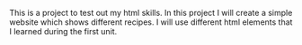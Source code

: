 This is a project to test out my html skills. 
In this project I will create a simple website which shows different recipes.
I will use different html elements that I learned during the first unit.